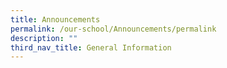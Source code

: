 ```yaml
---
title: Announcements
permalink: /our-school/Announcements/permalink
description: ""
third_nav_title: General Information
---
```

